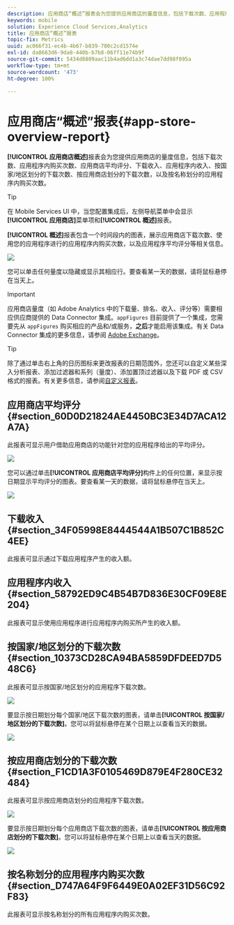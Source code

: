 ```yaml
---
description: 应用商店“概述”报表会为您提供应用商店的量度信息，包括下载次数、应用程序内购买次数、应用商店平均评分、下载收入、应用程序内收入、按国家/地区划分的下载次数、按应用商店划分的下载次数，以及按名称划分的应用程序内购买次数。
keywords: mobile
solution: Experience Cloud Services,Analytics
title: 应用商店“概述”报表
topic-fix: Metrics
uuid: ac066f31-ec4b-4b67-b839-780c2cd1574e
exl-id: da8663d6-9da8-440b-b7b8-06ff11e74b9f
source-git-commit: 5434d8809aac11b4ad6dd1a3c74dae7dd98f095a
workflow-type: tm+mt
source-wordcount: '473'
ht-degree: 100%

---
```


# 应用商店“概述”报表{#app-store-overview-report}

**[!UICONTROL 应用商店概述]**&#x200B;报表会为您提供应用商店的量度信息，包括下载次数、应用程序内购买次数、应用商店平均评分、下载收入、应用程序内收入、按国家/地区划分的下载次数、按应用商店划分的下载次数，以及按名称划分的应用程序内购买次数。

>[!TIP]
>
>在 Mobile Services UI 中，当您配置集成后，左侧导航菜单中会显示&#x200B;**[!UICONTROL 应用商店]**&#x200B;菜单项和&#x200B;**[!UICONTROL 概述]**&#x200B;报表。

**[!UICONTROL 概述]**&#x200B;报表包含一个时间段内的图表，展示应用商店下载次数、使用您的应用程序进行的应用程序内购买次数，以及应用程序平均评分等相关信息。

![](assets/app_store_metrics.png)

您可以单击任何量度以隐藏或显示其相应行。要查看某一天的数据，请将鼠标悬停在当天上。

>[!IMPORTANT]
>
>应用商店量度（如 Adobe Analytics 中的下载量、排名、收入、评分等）需要相应供应商提供的 Data Connector 集成。`appFigures` 目前提供了一个集成，您需要先从 `appFigures` 购买相应的产品和/或服务，**之后**&#x200B;才能启用该集成。有关 Data Connector 集成的更多信息，请参阅 [Adobe Exchange](https://www.adobeexchange.com/experiencecloud.html)。

>[!TIP]
>
>除了通过单击右上角的日历图标来更改报表的日期范围外，您还可以自定义某些深入分析报表、添加过滤器和系列（量度）、添加置顶过滤器以及下载 PDF 或 CSV 格式的报表。有关更多信息，请参阅[自定义报表](/help/using/usage/reports-customize/reports-customize.md)。

## 应用商店平均评分 {#section_60D0D21824AE4450BC3E34D7ACA12A7A}

此报表可显示用户借助应用商店的功能针对您的应用程序给出的平均评分。

![](assets/app_store_rating.png)

您可以通过单击&#x200B;**[!UICONTROL 应用商店平均评分]**&#x200B;构件上的任何位置，来显示按日期显示平均评分的图表。要查看某一天的数据，请将鼠标悬停在当天上。

![](assets/app_store_downloads_detail.png)

## 下载收入 {#section_34F05998E8444544A1B507C1B852C4EE}

此报表可显示通过下载应用程序产生的收入额。

## 应用程序内收入 {#section_58792ED9C4B54B7D836E30CF09E8E204}

此报表可显示使用应用程序进行应用程序内购买所产生的收入额。

## 按国家/地区划分的下载次数 {#section_10373CD28CA94BA5859DFDEED7D548C6}

此报表可显示按国家/地区划分的应用程序下载次数。

![](assets/country.png)

要显示按日期划分每个国家/地区下载次数的图表，请单击&#x200B;**[!UICONTROL 按国家/地区划分的下载次数]**。您可以将鼠标悬停在某个日期上以查看当天的数据。

![](assets/downloads_by_country.png)

## 按应用商店划分的下载次数 {#section_F1CD1A3F0105469D879E4F280CE32484}

此报表可显示按应用商店划分的应用程序下载次数。

![](assets/app_store.png)

要显示按日期划分每个应用商店下载次数的图表，请单击&#x200B;**[!UICONTROL 按应用商店划分的下载次数]**。您可以将鼠标悬停在某个日期上以查看当天的数据。

![](assets/app_store_downloads_detail.png)

## 按名称划分的应用程序内购买次数 {#section_D747A64F9F6449E0A02EF31D56C92F83}

此报表可显示按名称划分的所有应用程序内购买次数。
